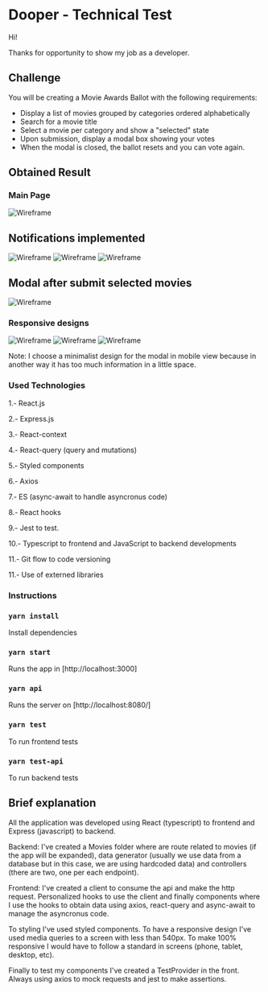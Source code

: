 # Dooper - Technical Test

Hi!

Thanks for opportunity to show my job as a developer.

## Challenge

You will be creating a Movie Awards Ballot with the following requirements:

- Display a list of movies grouped by categories ordered alphabetically
- Search for a movie title
- Select a movie per category and show a "selected" state
- Upon submission, display a modal box showing your votes
- When the modal is closed, the ballot resets and you can vote again.

## Obtained Result
### Main Page
![Wireframe](src/ReadmeImages/obtained_result.png?raw=true 'Wireframe')
## Notifications implemented
![Wireframe](src/ReadmeImages/succes.png?raw=true 'Wireframe')
![Wireframe](src/ReadmeImages/warning.png?raw=true 'Wireframe')
![Wireframe](src/ReadmeImages/removed.png?raw=true 'Wireframe')
## Modal after submit selected movies
![Wireframe](src/ReadmeImages/modal.png?raw=true 'Wireframe')
### Responsive designs
![Wireframe](src/ReadmeImages/main_mobile.png?raw=true 'Wireframe')
![Wireframe](src/ReadmeImages/notifications.png?raw=true 'Wireframe')
![Wireframe](src/ReadmeImages/modal_mobile.png?raw=true 'Wireframe')

Note: I choose a minimalist design for the modal in mobile view because in another way it has too much information in a little space.

### Used Technologies

1.- React.js

2.- Express.js

3.- React-context

4.- React-query (query and mutations)

5.- Styled components

6.- Axios

7.- ES (async-await to handle asyncronus code)

8.- React hooks

9.- Jest to test.

10.- Typescript to frontend and JavaScript to backend developments

11.- Git flow to code versioning

11.- Use of externed libraries

### Instructions

### `yarn install`

Install dependencies

### `yarn start`

Runs the app in [http://localhost:3000]

### `yarn api`

Runs the server on [http://localhost:8080/]

### `yarn test`

To run frontend tests

### `yarn test-api`

To run backend tests

## Brief explanation

All the application was developed using React (typescript) to frontend and Express (javascript) to backend.

Backend: I've created a Movies folder where are route related to movies (if the app will be expanded), data generator (usually we use data from a database but in this case, we are using hardcoded data) and controllers (there are two, one per each endpoint).

Frontend: I've created a client to consume the api and make the http request. Personalized hooks to use the client and finally components where I use the hooks to obtain data using axios, react-query and async-await to manage the asyncronus code. 

To styling I've used styled components. To have a responsive design I've used media queries to a screen with less than 540px. To make 100% responsive I would have to follow a standard in screens (phone, tablet, desktop, etc).

Finally to test my components I've created a TestProvider in the front. Always using axios to mock requests and jest to make assertions.

